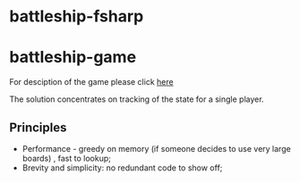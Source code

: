 # battleship-fsharp

# battleship-game
For desciption of the game please click [here](https://en.wikipedia.org/wiki/Battleship_(game))

The solution concentrates on tracking of the state for a single player.

## Principles
- Performance - greedy on memory (if someone decides to use very large boards) , fast to lookup;
- Brevity and simplicity: no redundant code to show off;

